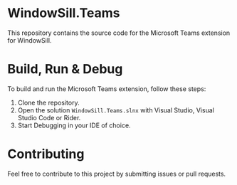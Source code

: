 # WindowSill.Teams

This repository contains the source code for the Microsoft Teams extension for WindowSill.

# Build, Run & Debug

To build and run the Microsoft Teams extension, follow these steps:
1. Clone the repository.
1. Open the solution `WindowSill.Teams.slnx` with Visual Studio, Visual Studio Code or Rider.
1. Start Debugging in your IDE of choice.

# Contributing

Feel free to contribute to this project by submitting issues or pull requests.